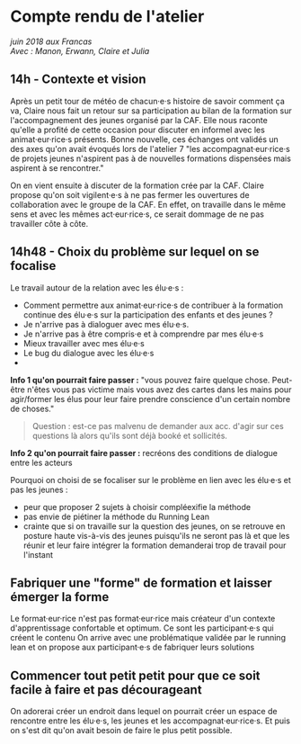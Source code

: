 # Compte rendu de l'atelier
*juin 2018 aux Francas  
Avec : Manon, Erwann, Claire et Julia*

## 14h - Contexte et vision

Après un petit tour de météo de chacun·e·s histoire de savoir comment ça va, Claire nous fait un retour sur sa participation au bilan de la formation sur l'accompagnement des jeunes organisé par la CAF. Elle nous raconte qu'elle a profité de cette occasion pour discuter en informel avec les animat·eur·rice·s présents. 
Bonne nouvelle, ces échanges ont validés un des axes qu'on avait évoqués lors de l'atelier 7 "les accompagnat·eur·rice·s de projets jeunes n'aspirent pas à de nouvelles formations dispensées mais aspirent à se rencontrer."

On en vient ensuite à discuter de la formation crée par la CAF. Claire propose qu'on soit vigilent·e·s à ne pas fermer les ouvertures de collaboration avec le groupe de la CAF. En effet, on travaille dans le même sens et avec les mêmes act·eur·rice·s, ce serait dommage de ne pas travailler côte à côte. 


## 14h48 - Choix du problème sur lequel on se focalise

Le travail autour de la relation avec les élu·e·s : 
- Comment permettre aux animat·eur·rice·s de contribuer à la formation continue des élu·e·s sur la participation des enfants et des jeunes ?
- Je n'arrive pas à dialoguer avec mes élu·e·s. 
- Je n'arrive pas à être compris·e et à comprendre par mes élu·e·s
- Mieux travailler avec mes élu·e·s
- Le bug du dialogue avec les élu·e·s
- 

**Info 1 qu'on pourrait faire passer :** "vous pouvez faire quelque chose. Peut-être n'êtes vous pas victime mais vous avez des cartes dans les mains pour agir/former les élus pour leur faire prendre conscience d'un certain nombre de choses."  
> Question : est-ce pas malvenu de demander aux acc. d'agir sur ces questions là alors qu'ils sont déjà booké et sollicités.  

**Info 2 qu'on pourrait faire passer :** recréons des conditions de dialogue entre les acteurs

Pourquoi on choisi de se focaliser sur le problème en lien avec les élu·e·s et pas les jeunes : 
- peur que proposer 2 sujets à choisir compléexifie la méthode
- pas envie de piétiner la méthode du Running Lean
- crainte que si on travaille sur la question des jeunes, on se retrouve en posture haute vis-à-vis des jeunes puisqu'ils ne seront pas là et que les réunir et leur faire intégrer la formation demanderai trop de travail pour l'instant


## Fabriquer une "forme" de formation et laisser émerger la forme
Le format·eur·rice n'est pas format·eur·rice mais créateur d'un contexte d'apprentissage confortable et optimum.
Ce sont les participant·e·s qui créent le contenu 
On arrive avec une problématique validée par le running lean et on propose aux participant·e·s de fabriquer leurs solutions

## Commencer tout petit petit pour que ce soit facile à faire et pas décourageant
On adorerai créer un endroit dans lequel on pourrait créer un espace de rencontre entre les élu·e·s, les jeunes et les accompagnat·eur·rice·s. Et puis on s'est dit qu'on avait besoin de faire le plus petit possible. 





